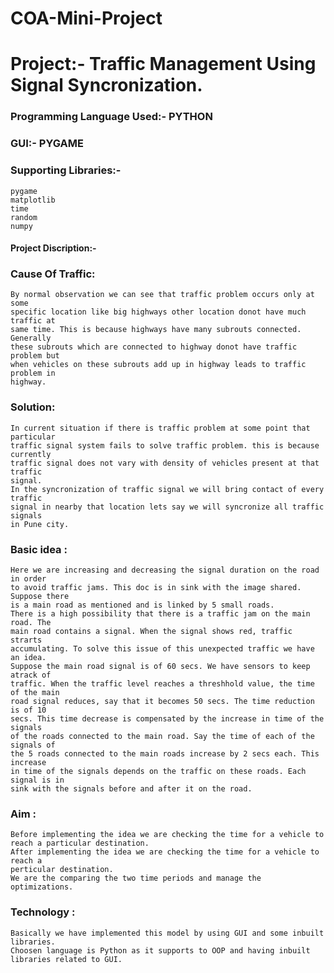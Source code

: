 # COA-Mini-Project
# Project:- Traffic Management Using Signal Syncronization.


### Programming Language Used:- PYTHON

### GUI:- PYGAME

### Supporting Libraries:-
	pygame
	matplotlib
	time
	random
	numpy




#### Project Discription:-
### Cause Of Traffic:
	By normal observation we can see that traffic problem occurs only at some
	specific location like big highways other location donot have much traffic at
	same time. This is because highways have many subrouts connected. Generally
	these subrouts which are connected to highway donot have traffic problem but
	when vehicles on these subrouts add up in highway leads to traffic problem in
	highway.

### Solution:
	In current situation if there is traffic problem at some point that particular
	traffic signal system fails to solve traffic problem. this is because currently
	traffic signal does not vary with density of vehicles present at that traffic
	signal.
	In the syncronization of traffic signal we will bring contact of every traffic
	signal in nearby that location lets say we will syncronize all traffic signals
	in Pune city.


### Basic idea :
	Here we are increasing and decreasing the signal duration on the road in order
	to avoid traffic jams. This doc is in sink with the image shared. Suppose there
	is a main road as mentioned and is linked by 5 small roads.
	There is a high possibility that there is a traffic jam on the main road. The
	main road contains a signal. When the signal shows red, traffic strarts
	accumulating. To solve this issue of this unexpected traffic we have an idea.
	Suppose the main road signal is of 60 secs. We have sensors to keep atrack of
	traffic. When the traffic level reaches a threshhold value, the time of the main
	road signal reduces, say that it becomes 50 secs. The time reduction is of 10
	secs. This time decrease is compensated by the increase in time of the signals
	of the roads connected to the main road. Say the time of each of the signals of
	the 5 roads connected to the main roads increase by 2 secs each. This increase
	in time of the signals depends on the traffic on these roads. Each signal is in
	sink with the signals before and after it on the road.

### Aim :
	Before implementing the idea we are checking the time for a vehicle to reach a particular destination.
	After implementing the idea we are checking the time for a vehicle to reach a
	perticular destination.
	We are the comparing the two time periods and manage the optimizations.
	
	
### Technology :
	Basically we have implemented this model by using GUI and some inbuilt
	libraries.
	Choosen language is Python as it supports to OOP and having inbuilt
	libraries related to GUI.
